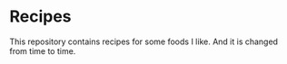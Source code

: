 # Recipes

This repository contains recipes for some foods I like.
And it is changed from time to time.
